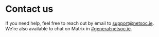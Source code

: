 # Contact us

If you need help, feel free to reach out by email to
[support@netsoc.ie](mailto:support@netsoc.ie). We're also available to chat
on Matrix in [#general:netsoc.ie](https://matrix.to/#/#general:netsoc.ie).
